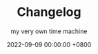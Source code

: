 ---
layout: post
title: "Changelog"
subtitle: "my very own time machine"
date:   2022-09-09 00:00:00 +0800
categories: site
---